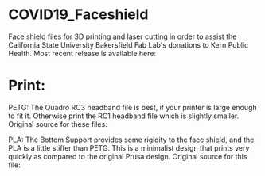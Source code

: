# COVID19_Faceshield
Face shield files for 3D printing and laser cutting in order to assist the California State University Bakersfield Fab Lab's donations to Kern Public Health.
Most recent release is available here:

# Print:
PETG: The Quadro RC3 headband file is best, if your printer is large enough to fit it. Otherwise print the RC1 headband file which is slightly smaller.
Original source for these files:

PLA: The Bottom Support provides some rigidity to the face shield, and the PLA is a little stiffer than PETG. This is a minimalist design that prints very quickly as compared to the original Prusa design.
Original source for this file: 
